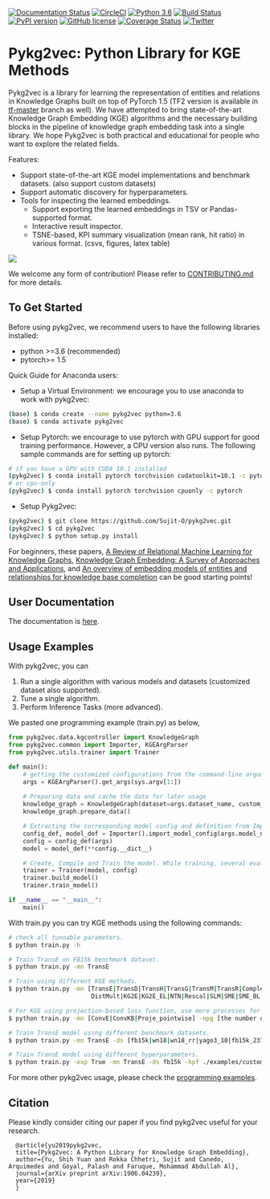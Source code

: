 [![Documentation Status](https://readthedocs.org/projects/pykg2vec/badge/?version=latest)](https://pykg2vec.readthedocs.io/en/latest/?badge=latest) [![CircleCI](https://circleci.com/gh/Sujit-O/pykg2vec.svg?style=svg)](https://circleci.com/gh/Sujit-O/pykg2vec) [![Python 3.6](https://img.shields.io/badge/python-3.6-blue.svg)](https://www.python.org/downloads/release/python-360/) [![Build Status](https://travis-ci.org/Sujit-O/pykg2vec.svg?branch=master)](https://travis-ci.org/Sujit-O/pykg2vec) [![PyPI version](https://badge.fury.io/py/pykg2vec.svg)](https://badge.fury.io/py/pykg2vec) [![GitHub license](https://img.shields.io/github/license/Sujit-O/pykg2vec.svg)](https://github.com/Sujit-O/pykg2vec/blob/master/LICENSE) [![Coverage Status](https://coveralls.io/repos/github/Sujit-O/pykg2vec/badge.svg?branch=master)](https://coveralls.io/github/Sujit-O/pykg2vec?branch=master) [![Twitter](https://img.shields.io/twitter/url/https/github.com/Sujit-O/pykg2vec.svg?style=social)](https://twitter.com/intent/tweet?text=Wow:&url=https%3A%2F%2Fgithub.com%2FSujit-O%2Fpykg2vec) 

# Pykg2vec: Python Library for KGE Methods 
Pykg2vec is a library for learning the representation of entities and relations in Knowledge Graphs built on top of PyTorch 1.5 (TF2 version is available in [tf-master](https://github.com/Sujit-O/pykg2vec/tree/tf2-master) branch as well). We have attempted to bring state-of-the-art Knowledge Graph Embedding (KGE) algorithms and the necessary building blocks in the pipeline of knowledge graph embedding task into a single library. We hope Pykg2vec is both practical and educational for people who want to explore the related fields.  

Features:
* Support state-of-the-art KGE model implementations and benchmark datasets. (also support custom datasets)
* Support automatic discovery for hyperparameters.
* Tools for inspecting the learned embeddings. 
  * Support exporting the learned embeddings in TSV or Pandas-supported format.
  * Interactive result inspector.
  * TSNE-based, KPI summary visualization (mean rank, hit ratio) in various format. (csvs, figures, latex table)

![](https://github.com/Sujit-O/pykg2vec/blob/master/figures/pykg2vec_structure.png?raw=true)

We welcome any form of contribution! Please refer to [CONTRIBUTING.md](https://github.com/Sujit-O/pykg2vec/blob/master/CONTRIBUTING.md) for more details. 

## To Get Started 
Before using pykg2vec, we recommend users to have the following libraries installed:
* python >=3.6 (recommended)
* pytorch>= 1.5

Quick Guide for Anaconda users:

* Setup a Virtual Environment: we encourage you to use anaconda to work with pykg2vec:
```bash
(base) $ conda create --name pykg2vec python=3.6
(base) $ conda activate pykg2vec
```
* Setup Pytorch: we encourage to use pytorch with GPU support for good training performance. However, a CPU version also runs. The following sample commands are for setting up pytorch:

```bash
# if you have a GPU with CUDA 10.1 installed
(pykg2vec) $ conda install pytorch torchvision cudatoolkit=10.1 -c pytorch
# or cpu-only
(pykg2vec) $ conda install pytorch torchvision cpuonly -c pytorch
```

* Setup Pykg2vec:
```bash
(pykg2vec) $ git clone https://github.com/Sujit-O/pykg2vec.git
(pykg2vec) $ cd pykg2vec
(pykg2vec) $ python setup.py install
```

For beginners, these papers, [A Review of Relational Machine Learning for Knowledge Graphs](https://ieeexplore.ieee.org/stamp/stamp.jsp?tp=&arnumber=7358050), [Knowledge Graph Embedding: A Survey of Approaches and Applications](https://ieeexplore.ieee.org/document/8047276), and [An overview of embedding models of entities and relationships for knowledge base completion](https://arxiv.org/abs/1703.08098) can be good starting points!

## User Documentation
The documentation is [here](https://pykg2vec.readthedocs.io/). 

## Usage Examples
With pykg2vec, you can 
1. Run a single algorithm with various models and datasets (customized dataset also supported).
2. Tune a single algorithm. 
3. Perform Inference Tasks (more advanced).

We pasted one programming example (train.py) as below, 
```python
from pykg2vec.data.kgcontroller import KnowledgeGraph
from pykg2vec.common import Importer, KGEArgParser
from pykg2vec.utils.trainer import Trainer

def main():
    # getting the customized configurations from the command-line arguments.
    args = KGEArgParser().get_args(sys.argv[1:])
    
    # Preparing data and cache the data for later usage
    knowledge_graph = KnowledgeGraph(dataset=args.dataset_name, custom_dataset_path=args.dataset_path)
    knowledge_graph.prepare_data()

    # Extracting the corresponding model config and definition from Importer().
    config_def, model_def = Importer().import_model_config(args.model_name.lower())
    config = config_def(args)
    model = model_def(**config.__dict__)

    # Create, Compile and Train the model. While training, several evaluation will be performed.
    trainer = Trainer(model, config)
    trainer.build_model()
    trainer.train_model()

if __name__ == "__main__":
    main()
```
With train.py you can try KGE methods using the following commands: 
```bash
# check all tunnable parameters.
$ python train.py -h 

# Train TransE on FB15k benchmark dataset.
$ python train.py -mn TransE

# Train using different KGE methods.
$ python train.py -mn [TransE|TransD|TransH|TransG|TransM|TransR|Complex|ComplexN3|CP|RotatE|Analogy|
                       DistMult|KG2E|KG2E_EL|NTN|Rescal|SLM|SME|SME_BL|HoLE|ConvE|ConvKB|Proje_pointwise]

# For KGE using projection-based loss function, use more processes for batch generation.
$ python train.py -mn [ConvE|ConvKB|Proje_pointwise] -npg [the number of processes, 4 or 6]

# Train TransE model using different benchmark datasets.
$ python train.py -mn TransE -ds [fb15k|wn18|wn18_rr|yago3_10|fb15k_237|ks|nations|umls|dl50a|nell_955]

# Train TransE model using different hyperparameters.
$ python train.py -exp True -mn TransE -ds fb15k -hpf ./examples/custom_hp.yaml

```

For more other pykg2vec usage, please check the [programming examples](https://pykg2vec.readthedocs.io/en/latest/auto_examples/index.html).

## Citation
Please kindly consider citing our paper if you find pykg2vec useful for your research. 
```
  @article{yu2019pykg2vec,
  title={Pykg2vec: A Python Library for Knowledge Graph Embedding},
  author={Yu, Shih Yuan and Rokka Chhetri, Sujit and Canedo, Arquimedes and Goyal, Palash and Faruque, Mohammad Abdullah Al},
  journal={arXiv preprint arXiv:1906.04239},
  year={2019}
  }
```
